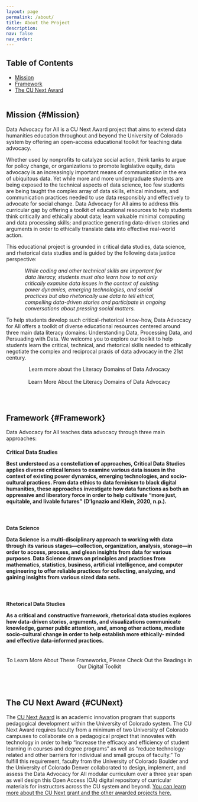 ```yaml
---
layout: page
permalink: /about/
title: About the Project
description:
nav: false
nav_order:
---
```


<link rel="stylesheet" href="https://cdn.jsdelivr.net/npm/@shoelace-style/shoelace@2.5.2/cdn/themes/light.css" />
<script type="module" src="https://cdn.jsdelivr.net/npm/@shoelace-style/shoelace@2.5.2/cdn/shoelace.js" ></script>

## Table of Contents

- [Mission](#Mission)
- [Framework](#Framework)
- [The CU Next Award](#CUNext)
  <br><br>

## Mission {#Mission}

Data Advocacy for All is a CU Next Award project that aims to extend data humanities education throughout and beyond the University of Colorado system by offering an open-access educational toolkit for teaching data advocacy.

Whether used by nonprofits to catalyze social action, think tanks to argue for policy change, or organizations to promote legislative equity, data advocacy is an increasingly important means of communication in the era of ubiquitous data. Yet while more and more undergraduate students are being exposed to the technical aspects of data science, too few students are being taught the complex array of data skills, ethical mindsets, and communication practices needed to use data responsibly and effectively to advocate for social change. Data Advocacy for All aims to address this curricular gap by offering a toolkit of educational resources to help students think critically and ethically about data; learn valuable minimal computing and data processing skills; and practice generating data-driven stories and arguments in order to ethically translate data into effective real-world action.

This educational project is grounded in critical data studies, data science, and rhetorical data studies and is guided by the following data justice perspective:

<p style="margin-left:10%; margin-right:10%;"><i>While coding and other technical skills are important for data literacy, students must also learn how to not only critically examine data issues in the context of existing power dynamics, emerging technologies, and social practices but also rhetorically use data to tell ethical, compelling data-driven stories and participate in ongoing conversations about pressing social matters.</i></p>

To help students develop such critical-rhetorical know-how, Data Advocacy for All offers a toolkit of diverse educational resources centered around three main data literacy domains: Understanding Data, Processing Data, and Persuading with Data. We welcome you to explore our toolkit to help students learn the critical, technical, and rhetorical skills needed to ethically negotiate the complex and reciprocal praxis of data advocacy in the 21st century.

<center>
<sl-button-group label="Alignment">
  <sl-button variant="primary" size="large" outline href="../literacy-domains/">Learn more about the Literacy Domains of Data Advocacy</sl-button>
</sl-button-group></center><br>

<center>
<sl-button-group label="Alignment">
  <sl-button href="../literacy-domains/">Learn More About the Literacy Domains of Data Advocacy</sl-button>
</sl-button-group>
</center>

<br><br>

## Framework {#Framework}

Data Advocacy for All teaches data advocacy through three main approaches:<br>

<div class="card hoverable">
  <div class="card-body">
    <h4 class="card-title">Critical Data Studies
<p class="card-text">Best understood as a constellation of approaches, Critical Data Studies applies diverse critical lenses to examine various data issues in the context of existing power dynamics, emerging technologies, and socio-cultural practices. From data ethics to data feminism to black digital humanities, these approaches investigate how data functions as both an oppressive and liberatory force in order to help cultivate “more just, equitable, and livable futures” (D’Ignazio and Klein, 2020, n.p.).</p>
    </h4>
  </div>
</div>

<br>

<div class="card hoverable">
  <div class="card-body">
    <h4 class="card-title">Data Science
<p class="card-text">Data Science is a multi-disciplinary approach to working with data through its various stages—collection, organization, analysis, storage—in order to access, process, and glean insights from data for various purposes. Data Science draws on principles and practices from mathematics, statistics, business, artificial intelligence, and computer engineering to offer reliable practices for collecting, analyzing, and gaining insights from various sized data sets. </p>
    </h4>
  </div>
</div>

<br>

<div class="card hoverable">
  <div class="card-body">
    <h4 class="card-title">Rhetorical Data Studies
<p class="card-text">As a critical and constructive framework, rhetorical data studies explores how data-driven stories, arguments, and visualizations communicate knowledge, garner public attention, and, among other actions, mediate socio-cultural change in order to help establish more ethically- minded and effective data-informed practices.</p>
    </h4>
  </div>
</div>

<br>

<center>
<sl-button-group label="Alignment">
  <sl-button href="../toolkit/">To Learn More About These Frameworks, Please Check Out the Readings in Our Digital Toolkit</sl-button>
</sl-button-group>
</center>

<br><br>

## The CU Next Award {#CUNext}

The [CU Next Award](https://www.cu.edu/oaa/academic-innovation-programs/cu-next-award) is an academic innovation program that supports pedagogical development within the University of Colorado system. The CU Next Award requires faculty from a minimum of two University of Colorado campuses to collaborate on a pedagogical project that innovates with technology in order to help “increase the efficacy and efficiency of student learning in courses and degree programs” as well as “reduce technology-related and other barriers for individual and small groups of faculty.” To fulfill this requirement, faculty from the University of Colorado Boulder and the University of Colorado Denver collaborated to design, implement, and assess the Data Advocacy for All modular curriculum over a three year span as well design this Open Access (OA) digital repository of curricular materials for instructors across the CU system and beyond. [You can learn more about the CU Next grant and the other awarded projects here.](https://www.cu.edu/oaa/academic-innovation-programs/cu-next-award)
<br><br>

<!--# Cite This Project-->
